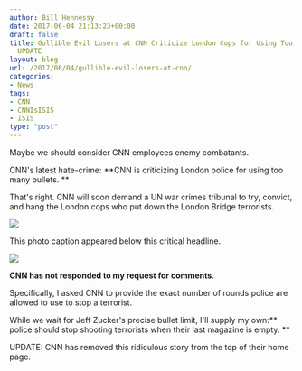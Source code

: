 ```yaml
---
author: Bill Hennessy
date: 2017-06-04 21:13:23+00:00
draft: false
title: Gullible Evil Losers at CNN Criticize London Cops for Using Too Many Bullets.
  UPDATE
layout: blog
url: /2017/06/04/gullible-evil-losers-at-cnn/
categories:
- News
tags:
- CNN
- CNNIsISIS
- ISIS
type: "post"
---
```


Maybe we should consider CNN employees enemy combatants.

CNN's latest hate-crime: **CNN is criticizing London police for using too many bullets. **

That's right. CNN will soon demand a UN war crimes tribunal to try, convict, and hang the London cops who put down the London Bridge terrorists.

![](https://hennessysview.com/wp-content/uploads/2017/06/Screenshot-2017-06-04-16.03.16.png)


This photo caption appeared below this critical headline.

![](https://hennessysview.com/wp-content/uploads/2017/06/Screenshot-2017-06-04-15.58.26-1024x358.png)


**CNN has not responded to my request for comments**.

Specifically, I asked CNN to provide the exact number of rounds police are allowed to use to stop a terrorist.

While we wait for Jeff Zucker's precise bullet limit, I'll supply my own:** police should stop shooting terrorists when their last magazine is empty. **

UPDATE: CNN has removed this ridiculous story from the top of their home page.
